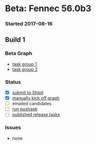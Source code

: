 # Beta: Fennec 56.0b3

### Started 2017-08-16

## Build 1

### Beta Graph
- [task group 1](https://tools.taskcluster.net/push-inspector/#/UsFihTK0QU6Wi0sJAwR_0Q)
- [task group 2](https://tools.taskcluster.net/push-inspector/#/jfwawNBNSCaR60P6-o8lWQ)

### Status
- [x] [submit to Shipit](https://wiki.mozilla.org/Release:Release_Automation_on_Mercurial:Starting_a_Release#Submit_to_Ship_It)
- [x] [manually kick off graph](https://github.com/mozilla/releasewarrior/blob/master/how-tos/fennec-temp-relpro.md#start-off-the-fennec-graph)
- [ ] emailed candidates
- [ ] [run pushapk](https://github.com/mozilla/releasewarrior/blob/master/how-tos/fennec-temp-relpro.md#run-pushapk-manually)
- [ ] [published release tasks](https://wiki.mozilla.org/Release:Release_Automation_on_Mercurial:Updates_through_Shipping#Post-release_tasks)

### Issues
- none



